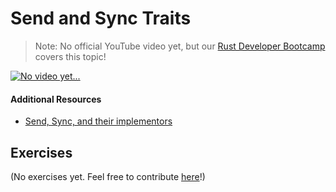 # Send and Sync Traits

> Note: No official YouTube video yet, but our <a href="https://letsgetrusty.com/bootcamp-hsk41" target="_blank">Rust Developer Bootcamp</a> covers this topic!

<a href="https://letsgetrusty.com/bootcamp-hsk41" target="_blank">
    <img src="https://d1aettbyeyfilo.cloudfront.net/letsgetrusty/31007320_1703634176QCJNo_video_yet.png" alt="No video yet..."/>
</a>

#### Additional Resources
- <a href="https://youtu.be/yOezcP-XaIw?si=XskJn5NzjhJKVjpV&t=93" target="_blank">Send, Sync, and their implementors</a>

## Exercises

(No exercises yet. Feel free to contribute <a href="https://github.com/letsgetrusty/rust-learning-guide" target="_blank">here</a>!)
